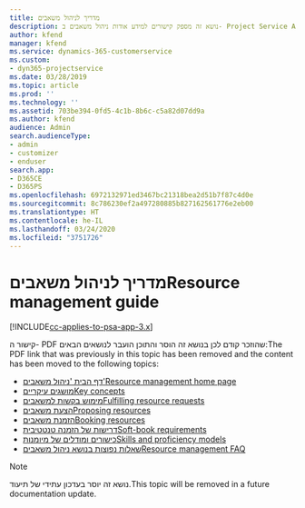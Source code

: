 ```yaml
---
title: מדריך לניהול משאבים
description: נושא זה מספק קישורים למידע אודות ניהול משאבים ב- Project Service Automation
author: kfend
manager: kfend
ms.service: dynamics-365-customerservice
ms.custom:
- dyn365-projectservice
ms.date: 03/28/2019
ms.topic: article
ms.prod: ''
ms.technology: ''
ms.assetid: 703be394-0fd5-4c1b-8b6c-c5a82d07dd9a
ms.author: kfend
audience: Admin
search.audienceType:
- admin
- customizer
- enduser
search.app:
- D365CE
- D365PS
ms.openlocfilehash: 6972132971ed3467bc21318bea2d51b7f87c4d0e
ms.sourcegitcommit: 8c786230ef2a497280885b827162561776e2eb00
ms.translationtype: HT
ms.contentlocale: he-IL
ms.lasthandoff: 03/24/2020
ms.locfileid: "3751726"
---
```

# <a name="resource-management-guide"></a><span data-ttu-id="08f4e-103">מדריך לניהול משאבים</span><span class="sxs-lookup"><span data-stu-id="08f4e-103">Resource management guide</span></span>

[!INCLUDE[cc-applies-to-psa-app-3.x](../../includes/cc-applies-to-psa-app-3x.md)]

<span data-ttu-id="08f4e-104">קישור ה- PDF שהוזכר קודם לכן בנושא זה הוסר והתוכן הועבר לנושאים הבאים:</span><span class="sxs-lookup"><span data-stu-id="08f4e-104">The PDF link that was previously in this topic has been removed and the content has been moved to the following topics:</span></span>

- [<span data-ttu-id="08f4e-105">דף הבית 'ניהול משאבים'</span><span class="sxs-lookup"><span data-stu-id="08f4e-105">Resource management home page</span></span>](../resource-management-home-page.md)
- [<span data-ttu-id="08f4e-106">מושגים עיקריים</span><span class="sxs-lookup"><span data-stu-id="08f4e-106">Key concepts</span></span>](../reports-key-concepts.md)
- [<span data-ttu-id="08f4e-107">מימוש בקשות למשאבים</span><span class="sxs-lookup"><span data-stu-id="08f4e-107">Fulfilling resource requests</span></span>](../resource-management-fulfill-requests.md)
- [<span data-ttu-id="08f4e-108">הצעת משאבים</span><span class="sxs-lookup"><span data-stu-id="08f4e-108">Proposing resources</span></span>](../resource-management-propose-resources.md)
- [<span data-ttu-id="08f4e-109">הזמנת משאבים</span><span class="sxs-lookup"><span data-stu-id="08f4e-109">Booking resources</span></span>](../resource-management-book-resources-scheduleboard.md)
- [<span data-ttu-id="08f4e-110">דרישות של הזמנה טנטטיבית</span><span class="sxs-lookup"><span data-stu-id="08f4e-110">Soft-book requirements</span></span>](../resource-management-softbook-requirements.md)
- [<span data-ttu-id="08f4e-111">כישורים ומודלים של מיומנות</span><span class="sxs-lookup"><span data-stu-id="08f4e-111">Skills and proficiency models</span></span>](../resource-management-skills-proficiency.md)
- [<span data-ttu-id="08f4e-112">שאלות נפוצות בנושא ניהול משאבים</span><span class="sxs-lookup"><span data-stu-id="08f4e-112">Resource management FAQ</span></span>](../resource-management-faq.md)

> [!NOTE]
> <span data-ttu-id="08f4e-113">נושא זה יוסר בעדכון עתידי של תיעוד.</span><span class="sxs-lookup"><span data-stu-id="08f4e-113">This topic will be removed in a future documentation update.</span></span> 
